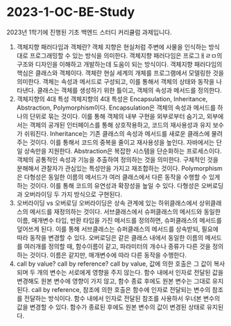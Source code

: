 # 2023-1-OC-BE-Study
2023년 1학기에 진행된 기초 백엔드 스터디 커리큘럼 과제입니다.
1. 객체지향 패러다임과 객체란?
   객체 지향은 현실처럼 주변에 사물을 인식하는 방식대로 프로그래밍할 수 있는 방식을 의미한다. 객체지향 패러다임은 프로그ㅐㄹㅁ의 구조와 디자인을 이해하고 개발하는데 도움이 되는 방식이다. 객체지향 패러다임의 핵심은 클래스와 객체이다. 객체란 현실 세계의 개체를 프로그램에서 모델링한 것을 의미한다. 객체는 속성과 메서드로 구성되고, 이를 통해서 객체의 상태와 동작을 나타낸다. 클래스는 객체를 생성하기 위한 틀이고, 객체의 속성과 메서드를 정의한다. 
2. 객체지향의 4대 특성
   객체지향의 4대 특성은 Encapsulation, Inheritance, Abstraction, Polymorphism이다. 
   Encapsulation은 객체의 속성과 메서드를 하나의 단위로 묶는 것이다. 이를 통해 객체의 내부 구현을 외부로부터 숨기고, 외부에서는 객체의 공개된 인터페이스를 통해 상호작용하고, 코드의 재사용성과 유지 보수가 쉬워진다.
   Inheritance는 기존 클래스의 속성과 메서드를 새로운 클래스에 물려주는 것이다. 이를 통해서 코드의 중복을 줄이고 재사용성을 높인다. 자바에서는 단일 상속만을 지원한다.
   Abstraction은 복잡한 시스템을 단순화하는 프로세스이다. 객체의 공통적인 속성과 기능을 추출하여 정의하는 것을 의미한다. 구체적인 것을 분해해서 관찰자가 관심있는 특성만을 가지고 재조합하는 것이다.
   Polymorphism은 다형성은 동일한 이름의 메서드가 여러 클래스에서 다른 동작을 수행할 수 있게 하는 것이다. 이를 통해 코드의 유연성과 확장성을 높일 수 있다. 다형성은 오버로딩과 오버라이딩 두 가지 방식으로 구현된다.
3. 오버라이딩 vs 오버로딩
   오버라이딩은 상속 관계에 있는 하위클래스에서 상위클래스의 메서드를 재정의하는 것이다. 서브클래스에서 슈퍼클래스의 메서드와 동일한 이름, 매개변수 타입, 반환 타입을 가진 메서드를 정의하면, 슈퍼클래스의 메서드를 덮어쓰게 된다. 이를 통해 서브클래스는 슈퍼클래스의 메서드를 상속받되, 필요에 따라 동작을 변경할 수 있다. 
   오버로딩은 같은 클래스 내에서 동일한 이름의 메서드를 여러개를 정의할 때, 함수이름이 같고, 파라미터의 개수나 종류가 다른 것을 정의하는 것이다. 이름은 같지만, 매개변수에 따라 다른 동작을 수행한다.
4. call by value? call by reference?
   call by value, 값에 의한 호출은 그 값이 복사되며 두 개의 변수는 서로에게 영향을 주지 않는다. 함수 내에서 인자로 전달된 값을 변경해도 원본 변수에 영향이 가지 않고, 함수 종료 후에도 원본 변수는 그대로 유지된다.
   call by reference, 참조에 의한 호출은 함수에 인자로 전달되는 변수의 참조를 전달하는 방식이다. 함수 내에서 인자로 전달된 참조를 사용하서 우너본 변수의 값을 변경할 수 있다. 함수가 종료된 후에도 원본 변수의 값이 변경된 상태로 유지된다.
